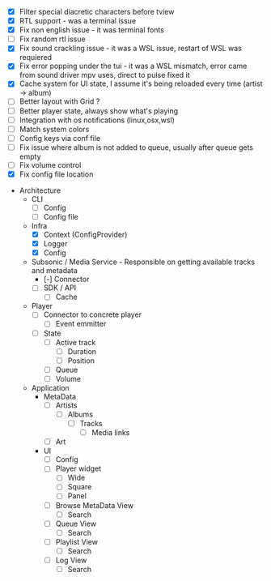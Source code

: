 - [x] Filter special diacretic characters before tview
- [x] RTL support - was a terminal issue
- [x] Fix non english issue - it was terminal fonts
- [ ] Fix random rtl issue
- [x] Fix sound crackling issue - it was a WSL issue, restart of WSL was requiered
- [x] Fix error popping under the tui - it was a WSL mismatch, error came from sound driver mpv uses, direct to pulse fixed it
- [x] Cache system for UI state, I assume it's being reloaded every time (artist -> album)
- [ ] Better layout with Grid ?
- [ ] Better player state, always show what's playing
- [ ] Integration with os notifications (linux,osx,wsl)
- [ ] Match system colors
- [ ] Config keys via conf file
- [ ] Fix issue where album is not added to queue, usually after queue gets empty
- [ ] Fix volume control
- [x] Fix config file location
- Architecture
  - CLI
    - [ ] Config
    - [ ] Config file
  - Infra
    - [x] Context (ConfigProvider)
    - [x] Logger
    - [x] Config
  - Subsonic / Media Service - Responsible on getting available tracks and metadata
    - [-] Connector
    - [ ] SDK / API
      - [ ] Cache
  - Player
    - [ ] Connector to concrete player
      - [ ] Event emmitter
    - [ ] State
      - [ ] Active track
        - [ ] Duration
        - [ ] Position
      - [ ] Queue
      - [ ] Volume
  - Application
    - MetaData
      - [ ] Artists
        - [ ] Albums
          - [ ] Tracks
            - [ ] Media links
      - [ ] Art
    - UI
      - [ ] Config
      - [ ] Player widget
        - [ ] Wide
        - [ ] Square
        - [ ] Panel
      - [ ] Browse MetaData View
        - [ ] Search
      - [ ] Queue View
        - [ ] Search
      - [ ] Playlist View
        - [ ] Search
      - [ ] Log View
        - [ ] Search
